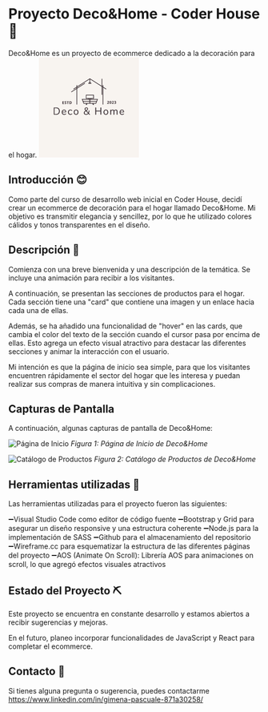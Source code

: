 # Proyecto Deco&Home - Coder House🚀

Deco&Home es un proyecto de ecommerce dedicado a la decoración para el hogar.
![Logo](https://github.com/GimenaP92/Preentrega-Pascuale/blob/master/imagenes/img-index/logo.png)

## Introducción 😊

Como parte del curso de desarrollo web inicial en Coder House, decidí crear un ecommerce de decoración para el hogar llamado Deco&Home. Mi objetivo es transmitir elegancia y sencillez, por lo que he utilizado colores cálidos y tonos transparentes en el diseño.

## Descripción 🙌
Comienza con una breve bienvenida y una descripción de la temática. Se incluye una animación para recibir a los visitantes.

A continuación, se presentan las secciones de productos para el hogar. Cada sección tiene una "card" que contiene una imagen y un enlace hacia cada una de ellas.

Además, se ha añadido una funcionalidad de "hover" en las cards, que cambia el color del texto de la sección cuando el cursor pasa por encima de ellas. Esto agrega un efecto visual atractivo para destacar las diferentes secciones y animar la interacción con el usuario.

Mi intención es que la página de inicio sea simple, para que los visitantes encuentren rápidamente el sector del hogar que les interesa y puedan realizar sus compras de manera intuitiva y sin complicaciones.

## Capturas de Pantalla

A continuación, algunas capturas de pantalla de Deco&Home:

![Página de Inicio](https://mi-sitio-web.com/imagenes/captura1.png)
*Figura 1: Página de Inicio de Deco&Home*

![Catálogo de Productos](https://mi-sitio-web.com/imagenes/captura2.png)
*Figura 2: Catálogo de Productos de Deco&Home*

## Herramientas utilizadas 🔧
Las herramientas utilizadas para el proyecto fueron las siguientes:

➖Visual Studio Code como editor de código fuente
➖Bootstrap y Grid para asegurar un diseño responsive y una estructura coherente
➖Node.js para la implementación de SASS
➖Github para el almacenamiento del repositorio
➖Wireframe.cc para esquematizar la estructura de las diferentes páginas del proyecto
➖AOS (Animate On Scroll): Librería AOS para animaciones on scroll, lo que agregó efectos visuales atractivos

## Estado del Proyecto ⛏️
Este proyecto se encuentra en constante desarrollo y estamos abiertos a recibir sugerencias y mejoras.

En el futuro, planeo incorporar funcionalidades de JavaScript y React para completar el ecommerce.

## Contacto 📒

Si tienes alguna pregunta o sugerencia, puedes contactarme  https://www.linkedin.com/in/gimena-pascuale-871a30258/ 
